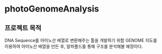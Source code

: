# photoGenomeAnalysis
## 프로젝트 목적
DNA Sequence를 아미노산 배열로 변환해주는 툴을 개발하기 위함
GENOME 지도를 이용하여 아미노산 배열을 만든 후, 알파폴드를 통해 구조를 분석해볼 예정이다.
